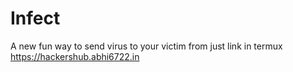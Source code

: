 # Infect
A new fun way to send virus to your victim from just link in termux   https://hackershub.abhi6722.in
